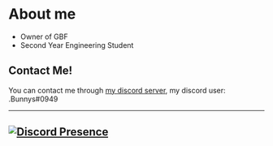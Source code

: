 # About me

- Owner of GBF 
- Second Year Engineering Student

## Contact Me!

You can contact me through [my discord server](https://discord.gg/yrM7fhgNBW), my discord user: .Bunnys#0949

-------------------------------------------------
[![Discord Presence](https://lanyard.cnrad.dev/api/333644367539470337)](https://discord.com/users/333644367539470337)
-------------------------------------------------
